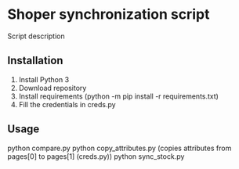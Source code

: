 # Shoper synchronization script
Script description

## Installation
1. Install Python 3 
2. Download repository
3. Install requirements (python -m pip install -r requirements.txt)
4. Fill the credentials in creds.py

## Usage
python compare.py
python copy_attributes.py (copies attributes from pages[0] to pages[1] (creds.py))
python sync_stock.py
